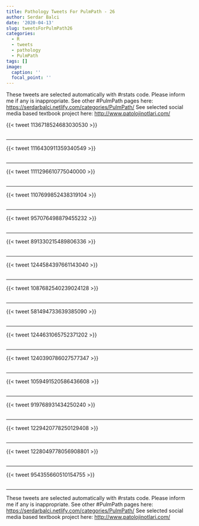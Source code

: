 ```yaml
---
title: Pathology Tweets For PulmPath - 26
author: Serdar Balci
date: '2020-04-13'
slug: tweetsForPulmPath26
categories:
  - R
  - tweets
  - pathology
  - PulmPath
tags: []
image:
  caption: ''
  focal_point: ''
---
```



These tweets are selected automatically with #rstats code. Please inform me if any is inappropriate.
See other #PulmPath pages here: https://serdarbalci.netlify.com/categories/PulmPath/ 
See selected social media based textbook project here: http://www.patolojinotlari.com/

{{< tweet 1136718524683030530 >}}
<br>
<br>
<hr>
{{< tweet 1116430911359340549 >}}
<br>
<br>
<hr>
{{< tweet 1111296610775040000 >}}
<br>
<br>
<hr>
{{< tweet 1107699852438319104 >}}
<br>
<br>
<hr>
{{< tweet 957076498879455232 >}}
<br>
<br>
<hr>
{{< tweet 891330215489806336 >}}
<br>
<br>
<hr>
{{< tweet 1244584397661143040 >}}
<br>
<br>
<hr>
{{< tweet 1087682540239024128 >}}
<br>
<br>
<hr>
{{< tweet 581494733639385090 >}}
<br>
<br>
<hr>
{{< tweet 1244631065752371202 >}}
<br>
<br>
<hr>
{{< tweet 1240390786027577347 >}}
<br>
<br>
<hr>
{{< tweet 1059491520586436608 >}}
<br>
<br>
<hr>
{{< tweet 919768931434250240 >}}
<br>
<br>
<hr>
{{< tweet 1229420778250129408 >}}
<br>
<br>
<hr>
{{< tweet 1228049778056908801 >}}
<br>
<br>
<hr>
{{< tweet 954355660510154755 >}}
<br>
<br>
<hr>


These tweets are selected automatically with #rstats code. Please inform me if any is inappropriate.
See other #PulmPath pages here: https://serdarbalci.netlify.com/categories/PulmPath/ 
See selected social media based textbook project here: http://www.patolojinotlari.com/
